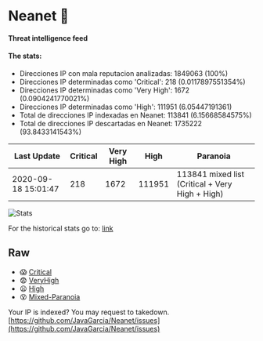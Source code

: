 # Neanet :hocho:
#### Threat intelligence feed
#### The stats:

- Direcciones IP con mala reputacion analizadas: 1849063 (100%)
- Direcciones IP determinadas como 'Critical':  218 (0.0117897551354%)
- Direcciones IP determinadas como 'Very High':  1672 (0.0904241770021%)
- Direcciones IP determinadas como 'High':  111951 (6.05447191361)
- Total de direcciones IP indexadas en Neanet:  113841 (6.15668584575%)
- Total de direcciones IP descartadas en Neanet:  1735222 (93.8433141543%)

| Last Update | Critical | Very High | High | Paranoia |
| --- | --- | --- | --- | --- |
| 2020-09-18 15:01:47 | 218 | 1672 | 111951 | 113841 mixed list (Critical + Very High + High)|

![Stats](https://docs.google.com/spreadsheets/d/e/2PACX-1vSnaNMIXVabIpDJjufMlzH7poXnshF3mgd8Is1g9ytUEzVsP5my4Trn8f-xkoLLQ38xpL3HtmUexLo6/pubchart?oid=501124687&format=image)

For the historical stats go to: [link](/stats.csv)
## Raw
- :scream: [Critical](https://raw.githubusercontent.com/JavaGarcia/Neanet/master/blacklists/neanet_critical.txt)
- :fearful: [VeryHigh](https://raw.githubusercontent.com/JavaGarcia/Neanet/master/blacklists/neanet_veryHigh.txtt)
- :frowning: [High](https://raw.githubusercontent.com/JavaGarcia/Neanet/master/blacklists/neanet_high.txt)
- :dizzy_face: [Mixed-Paranoia](https://raw.githubusercontent.com/JavaGarcia/Neanet/master/blacklists/neanet_all.txt)


Your IP is indexed? You may request to takedown. [https://github.com/JavaGarcia/Neanet/issues](https://github.com/JavaGarcia/Neanet/issues)














































































































































































































































































































































































































































































































































































































































































































































































































































































































